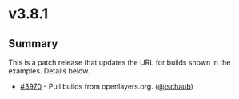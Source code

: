 # v3.8.1

## Summary

This is a patch release that updates the URL for builds shown in the examples.  Details below.

 * [#3970](https://github.com/openlayers/openlayers/pull/3970) - Pull builds from openlayers.org. ([@tschaub](https://github.com/tschaub))
